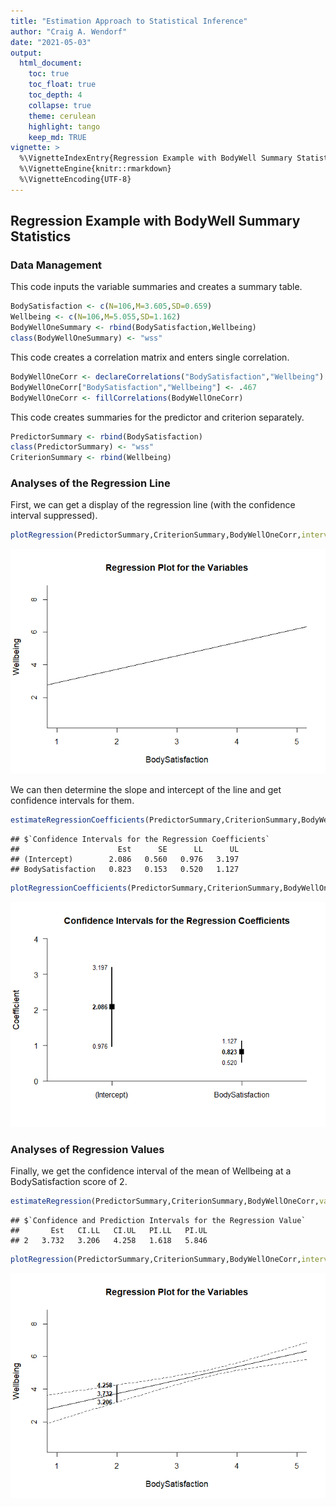 ```yaml
---
title: "Estimation Approach to Statistical Inference"
author: "Craig A. Wendorf"
date: "2021-05-03"
output:
  html_document:
    toc: true
    toc_float: true
    toc_depth: 4
    collapse: true
    theme: cerulean
    highlight: tango
    keep_md: TRUE
vignette: >
  %\VignetteIndexEntry{Regression Example with BodyWell Summary Statistics}
  %\VignetteEngine{knitr::rmarkdown}
  %\VignetteEncoding{UTF-8}
---
```






## Regression Example with BodyWell Summary Statistics

### Data Management

This code inputs the variable summaries and creates a summary table.

```r
BodySatisfaction <- c(N=106,M=3.605,SD=0.659)
Wellbeing <- c(N=106,M=5.055,SD=1.162)
BodyWellOneSummary <- rbind(BodySatisfaction,Wellbeing)
class(BodyWellOneSummary) <- "wss"
```

This code creates a correlation matrix and enters single correlation.

```r
BodyWellOneCorr <- declareCorrelations("BodySatisfaction","Wellbeing")
BodyWellOneCorr["BodySatisfaction","Wellbeing"] <- .467
BodyWellOneCorr <- fillCorrelations(BodyWellOneCorr)
```

This code creates summaries for the predictor and criterion separately.

```r
PredictorSummary <- rbind(BodySatisfaction)
class(PredictorSummary) <- "wss"
CriterionSummary <- rbind(Wellbeing)
```

### Analyses of the Regression Line

First, we can get a display of the regression line (with the confidence interval suppressed).

```r
plotRegression(PredictorSummary,CriterionSummary,BodyWellOneCorr,interval="none",xlim=c(1,5))
```

![](figures/Regression-ModelB-1.png)<!-- -->

We can then determine the slope and intercept of the line and get confidence intervals for them.

```r
estimateRegressionCoefficients(PredictorSummary,CriterionSummary,BodyWellOneCorr)
```

```
## $`Confidence Intervals for the Regression Coefficients`
##                      Est      SE      LL      UL
## (Intercept)        2.086   0.560   0.976   3.197
## BodySatisfaction   0.823   0.153   0.520   1.127
```

```r
plotRegressionCoefficients(PredictorSummary,CriterionSummary,BodyWellOneCorr)
```

![](figures/Regression-Coeff-1.png)<!-- -->

### Analyses of Regression Values

Finally, we get the confidence interval of the mean of Wellbeing at a BodySatisfaction score of 2.

```r
estimateRegression(PredictorSummary,CriterionSummary,BodyWellOneCorr,value=2)
```

```
## $`Confidence and Prediction Intervals for the Regression Value`
##       Est   CI.LL   CI.UL   PI.LL   PI.UL
## 2   3.732   3.206   4.258   1.618   5.846
```

```r
plotRegression(PredictorSummary,CriterionSummary,BodyWellOneCorr,interval="confidence",value=2,xlim=c(1,5))
```

![](figures/Regression-Value-1.png)<!-- -->
